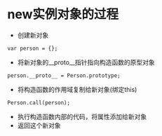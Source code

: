 # new实例对象的过程
* 创建新对象
```
var person = {};
```
* 将新对象的__proto__指针指向构造函数的原型对象
```
person.__proto__ = Person.prototype;
```
* 将构造函数的作用域复制给新对象(绑定this)
```
Person.call(person);
```
* 执行构造函数内部的代码，将属性添加给新对象
* 返回这个新对象